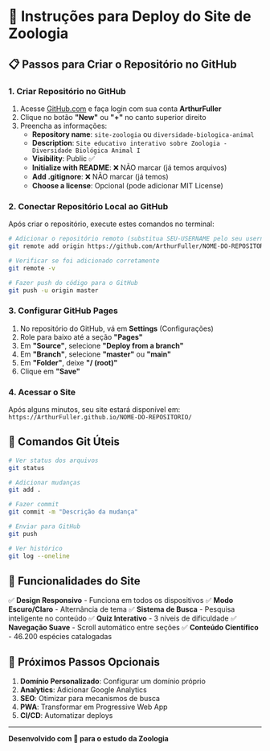 # 🚀 Instruções para Deploy do Site de Zoologia

## 📋 Passos para Criar o Repositório no GitHub

### 1. Criar Repositório no GitHub
1. Acesse [GitHub.com](https://github.com) e faça login com sua conta **ArthurFuller**
2. Clique no botão **"New"** ou **"+"** no canto superior direito
3. Preencha as informações:
   - **Repository name**: `site-zoologia` ou `diversidade-biologica-animal`
   - **Description**: `Site educativo interativo sobre Zoologia - Diversidade Biológica Animal I`
   - **Visibility**: Public ✅
   - **Initialize with README**: ❌ NÃO marcar (já temos arquivos)
   - **Add .gitignore**: ❌ NÃO marcar (já temos)
   - **Choose a license**: Opcional (pode adicionar MIT License)

### 2. Conectar Repositório Local ao GitHub
Após criar o repositório, execute estes comandos no terminal:

```bash
# Adicionar o repositório remoto (substitua SEU-USERNAME pelo seu username)
git remote add origin https://github.com/ArthurFuller/NOME-DO-REPOSITORIO.git

# Verificar se foi adicionado corretamente
git remote -v

# Fazer push do código para o GitHub
git push -u origin master
```

### 3. Configurar GitHub Pages
1. No repositório do GitHub, vá em **Settings** (Configurações)
2. Role para baixo até a seção **"Pages"**
3. Em **"Source"**, selecione **"Deploy from a branch"**
4. Em **"Branch"**, selecione **"master"** ou **"main"**
5. Em **"Folder"**, deixe **"/ (root)"**
6. Clique em **"Save"**

### 4. Acessar o Site
Após alguns minutos, seu site estará disponível em:
`https://ArthurFuller.github.io/NOME-DO-REPOSITORIO/`

## 🔧 Comandos Git Úteis

```bash
# Ver status dos arquivos
git status

# Adicionar mudanças
git add .

# Fazer commit
git commit -m "Descrição da mudança"

# Enviar para GitHub
git push

# Ver histórico
git log --oneline
```

## 📱 Funcionalidades do Site

✅ **Design Responsivo** - Funciona em todos os dispositivos
✅ **Modo Escuro/Claro** - Alternância de tema
✅ **Sistema de Busca** - Pesquisa inteligente no conteúdo
✅ **Quiz Interativo** - 3 níveis de dificuldade
✅ **Navegação Suave** - Scroll automático entre seções
✅ **Conteúdo Científico** - 46.200 espécies catalogadas

## 🎯 Próximos Passos Opcionais

1. **Domínio Personalizado**: Configurar um domínio próprio
2. **Analytics**: Adicionar Google Analytics
3. **SEO**: Otimizar para mecanismos de busca
4. **PWA**: Transformar em Progressive Web App
5. **CI/CD**: Automatizar deploys

---

**Desenvolvido com 💜 para o estudo da Zoologia**
